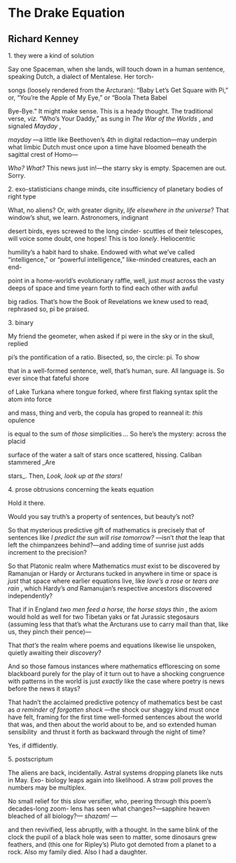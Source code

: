 # The Drake Equation
## Richard Kenney
1\. they were a kind of solution

Say one Spaceman, when she lands, will touch
down in a human sentence, speaking Dutch,
a dialect of Mentalese. Her torch-

songs (loosely rendered from the Arcturan): “Baby
Let’s Get Square with Pi,” or, “You’re the Apple
of My Eye,” or “Boola Theta Babel

Bye-Bye.” It might make sense. This is a heady
thought. The traditional verse, _viz._ “Who’s Your Daddy,”
as sung in _The War of the Worlds_ , and signaled _Mayday_ ,

 _mayday_ —a little like Beethoven’s 4th in digital
redaction—may underpin what limbic Dutch
must once upon a time have bloomed beneath the sagittal
crest of Homo—

 _Who? What?_ This news just in!—the starry
sky is empty. Spacemen are out. Sorry.


2\. exo-statisticians change minds, cite insufficiency of planetary bodies of
right type

What, no aliens? Or, with greater dignity,
 _life elsewhere in the universe_? That window’s
shut, we learn. Astronomers, indignant

desert birds, eyes screwed to the long cinder-
scuttles of their telescopes, will voice some doubt,
one hopes! This is too _lonely_. Heliocentric

humility’s a habit hard to shake. Endowed
with what we’ve called “intelligence,” or “powerful
intelligence,” like-minded creatures, each an end-

point in a home-world’s evolutionary raffle,
well, just _must_ across the vasty deeps of space
and time yearn forth to find each other with awful

big radios. That’s how the Book of Revelations
we knew used to read, rephrased so, pi be praised.


3\.  binary

My friend the geometer, when asked if pi
were in the sky or in the skull, replied

pi’s the pontification of a ratio.
Bisected, so, the circle: pi. To show

that in a well-formed sentence, well, that’s human, sure.
All language is. So ever since that fateful shore

of Lake Turkana where tongue forked, where first
flaking syntax split the atom into force

and mass, thing and verb, the copula
has groped to reanneal it: _this_ opulence

is equal to the sum of _those_ simplicities ...
So here’s the mystery: across the placid

surface of the water a salt of stars
once scattered, hissing. Caliban stammered _Are

stars_. Then, _Look, look up at the stars!_


4\.  prose obtrusions concerning the keats equation

Hold it there.

Would you say truth’s a property of sentences, but beauty’s not?

So that mysterious predictive gift of mathematics is precisely that of
sentences like _I predict the sun will rise tomorrow?_ —isn’t _that_ the leap
that left the chimpanzees behind?—and adding time of sunrise just adds
increment to the precision?

So that Platonic realm where Mathematics _must_ exist to be discovered by
Ramanujan or Hardy or Arcturans tucked in anywhere in time or space is _just_
that space where earlier equations live, like _love’s a rose_ or _tears are
rain_ , which Hardy’s _and_ Ramanujan’s respective ancestors discovered
independently?

That if in England _two men feed a horse, the horse stays thin_ , the axiom
would hold as well for two Tibetan yaks or fat Jurassic stegosaurs (assuming
less that that’s what the Arcturans use to carry mail than that, like us, they
pinch their pence)—

That _that’s_ the realm where poems and equations likewise lie unspoken,
quietly awaiting their _discovery_?

And so those famous instances where mathematics efflorescing on some
blackboard purely for the play of it turn out to have a shocking congruence
with patterns in the world is just _exactly_ like the case where poetry is
news before the news it stays?

That hadn’t the acclaimed predictive potency of mathematics best be cast as _a
reminder of forgotten shock_ —the shock our shaggy kind must once have felt,
framing for the first time well-formed sentences about the world that was, and
then about the world about to be, and so extended human sensibility  and
thrust it forth as backward through the night of time?

Yes, if diffidently.


5\. postscriptum

The aliens are back, incidentally. Astral
systems dropping planets like nuts in May. Exo-
biology leaps again into likelihood. A straw
poll proves the numbers may be multiplex.

No small relief for this slow versifier,
who, peering through this poem’s decades-long zoom-
lens has seen what changes?—sapphire
heaven bleached of all biology?— _shazam!_ —

and then revivified, less abruptly,
with a thought. In the same blink of the clock
the pupil of a black hole was seen to matter,
some dinosaurs grew feathers, and (this one for Ripley’s)
Pluto got demoted from a planet to a rock.
Also my family died. Also I had a daughter.